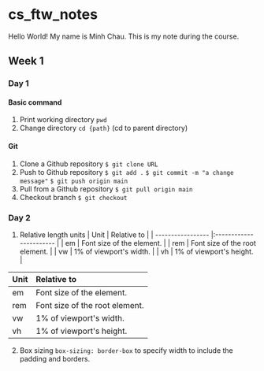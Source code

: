# cs_ftw_notes
Hello World!
My name is Minh Chau. This is my note during the course. 
## Week 1
### Day 1
#### Basic command
1. Print working directory
`pwd`
2. Change directory
`cd {path}` (cd to parent directory)
#### Git
1. Clone a Github repository
`$ git clone URL`
2. Push to Github repository
`$ git add .`
`$ git commit -m "a change message"`
`$ git push origin main`
3. Pull from a Github repository
`$ git pull origin main`
4. Checkout branch
`$ git checkout`

### Day 2
1. Relative length units
| Unit        | Relative to               |
| ----------------- |:----------------------- |
| em        | Font size of the element.   |
| rem	 | Font size of the root element.   |
| vw         | 1% of viewport's width.      |
| vh        |  1% of viewport's height.   | 

| Unit          | Relative to             |
| ----------------- |:----------------------- |
| em     | Font size of the element.  |
| rem	 | Font size of the root element.   |
| vw       | 1% of viewport's width.   |
| vh   | 1% of viewport's height.   | 
2. Box sizing
`box-sizing: border-box` to specify width to include the padding and borders.
